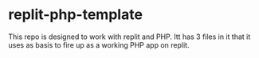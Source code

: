 # replit-php-template

This repo is designed to work with replit and PHP. Itt has 3 files in it that it uses as basis to fire up as a working PHP app on replit. 
